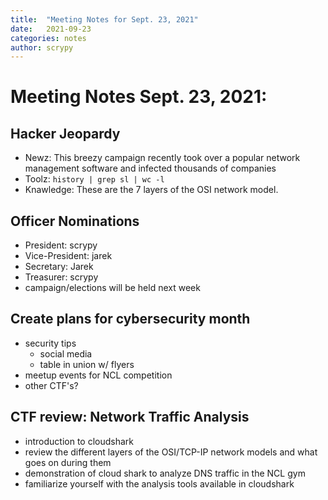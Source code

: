 ```yaml
---
title:  "Meeting Notes for Sept. 23, 2021"
date:   2021-09-23
categories: notes
author: scrypy
---
```


# Meeting Notes Sept. 23, 2021:

## Hacker Jeopardy

- Newz: This breezy campaign recently took over a popular network management software and infected thousands of companies
- Toolz: `history | grep sl | wc -l`
- Knawledge: These are the 7 layers of the OSI network model.

## Officer Nominations

- President: scrypy
- Vice-President: jarek
- Secretary: Jarek
- Treasurer: scrypy
- campaign/elections will be held next week

## Create plans for cybersecurity month

- security tips
  - social media
  - table in union w/ flyers
- meetup events for NCL competition
- other CTF's?

## CTF review: Network Traffic Analysis

- introduction to cloudshark
- review the different layers of the OSI/TCP-IP network models and what goes on during them
- demonstration of cloud shark to analyze DNS traffic in the NCL gym
- familiarize yourself with the analysis tools available in cloudshark

